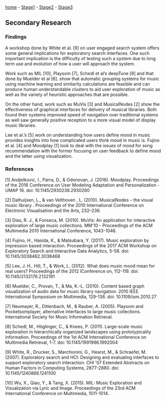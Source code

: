 [home](https://colinauyeng.github.io/CPSC-481--MusicSurf/) - [Stage1](https://colinauyeng.github.io/CPSC-481--MusicSurf/Stage1) - [Stage2](https://colinauyeng.github.io/CPSC-481--MusicSurf/Stage2) - [Stage3](https://colinauyeng.github.io/CPSC-481--MusicSurf/Stage3) 
## Secondary Research
### Findings 
A workshop done by White et al. [9] on user engaged search system offers some general implications for exploratory search interfaces. One such important implication is the difficulty of testing such a system due to long term use and evolution of how a user will approach the system.

Work such as MIL [10], Playsom [7], Schedl et al’s deepTune [8] and that done by Muelder et al [6]. show that automatic grouping systems for music using machine learning and similarity calculations are feasible and can produce human understandable clusters to aid user exploration of music as well as the variety of heuristic approaches that are possible.

On the other hand, work such as MuVis [3] and MusicalNodes [2] show the effectiveness of graphical interfaces for delivery of musical libraries. Both found their systems improved speed of navigation over traditional systems as well saw generally positive reception to a more visual model of display music libraries.  

Lee et al.’s [5] work on understanding how users define mood in music provides insights into how complicated users think mood in music is. Fujino et al. [4] and Moodplay [1] look to deal with the issues of mood for song recommendation with the former focusing on user feedback to define mood and the latter using visualization.


### References 

[1] Andjelkovic, I., Parra, D., & Odonovan, J. (2016). Moodplay. Proceedings of the 2016 Conference on User Modeling Adaptation and Personalization - UMAP 16. doi: 10.1145/2930238.2930280

[2] Dalhuijsen, L., & van Velthoven , L. (2010). MusicalNodes – the visual music library . Proceedings of the 2010 International Conference on Electronic Visualisation and the Arts, 232–236.

[3] Dias, R. J., & Fonseca, M. (2010). MuVis: An application for interactive exploration of large music collections. MM'10 - Proceedings of the ACM Multimedia 2010 International Conference, 1043-1046.

[4] Fujino, H., Hasida, K., & Matsubara, Y. (2017). Music exploration by impression based interaction. Proceedings of the 2017 ACM Workshop on Exploratory Search and Interactive Data Analytics, 5-58. doi: 10.1145/3038462.3038468

[5] Lee, J. H., Hill, T., & Work, L. (2012). What does music mood mean for real users? Proceedings of the 2012 IConference on, 112-119. doi: 10.1145/2132176.2132191

[6] Muelder, C., Provan, T., & Ma, K.-L. (2010). Content based graph visualization of audio data for music library navigation. 2010 IEEE International Symposium on Multimedia, 129-136. doi: 10.1109/ism.2010.27

[7] Neumayer, R., Dittenbach, M., & Rauber, A. (2005). Playsom and Pocketsomplayer, alternative interfaces to large music collections. International Society for Music Information Retrieval.

[8] Schedl, M., Höglinger, C., & Knees, P. (2011). Large-scale music exploration in hierarchically organized landscapes using prototypicality information. Proceedings of the 1st ACM International Conference on Multimedia Retrieval, 1-7. doi: 10.1145/1991996.1992004

[9] White, R., Drucker, S., Marchionini, G., Hearst, M., & Schraefel, M. (2007). Exploratory search and HCI: Designing and evaluating interfaces to support exploratory search interaction. CHI '07 Extended Abstracts on Human Factors in Computing Systems, 2877-2880. doi: 10.1145/1240866.1241100

[10] Wu, X., Qiao, Y., & Tang, X. (2015). MIL: Music Exploration and Visualization via Lyric and Image. Proceedings of the 23rd ACM International Conference on Multimedia, 1011-1014.

